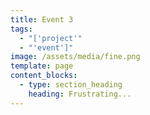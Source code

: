 ```yaml
---
title: Event 3
tags:
  - "['project'"
  - "'event']"
image: /assets/media/fine.png
template: page
content_blocks:
  - type: section_heading
    heading: Frustrating...
---
```

